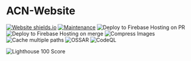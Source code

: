 # ACN-Website

[![Website shields.io](https://img.shields.io/website-up-down-green-red/http/shields.io.svg)](https://carpathian-nightmare.web.app/)
[![Maintenance](https://img.shields.io/badge/Maintained%3F-yes-green.svg)](https://github.com/milliorn/ACN-Website/graphs/commit-activity)
![Deploy to Firebase Hosting on PR](https://github.com/milliorn/ACN-Website/workflows/Deploy%20to%20Firebase%20Hosting%20on%20PR/badge.svg?branch=master)
![Deploy to Firebase Hosting on merge](https://github.com/milliorn/ACN-Website/workflows/Deploy%20to%20Firebase%20Hosting%20on%20merge/badge.svg?branch=master)
![Compress Images](https://github.com/milliorn/ACN-Website/workflows/Compress%20Images/badge.svg?branch=master)
![Cache multiple paths](https://github.com/milliorn/ACN-Website/workflows/Cache%20multiple%20paths/badge.svg)
![OSSAR](https://github.com/milliorn/ACN-Website/workflows/OSSAR/badge.svg?branch=master)
![CodeQL](https://github.com/milliorn/ACN-Website/workflows/CodeQL/badge.svg?branch=master)

![Lighthouse 100 Score](public\assets\img\lighthouse-100.bmp)
